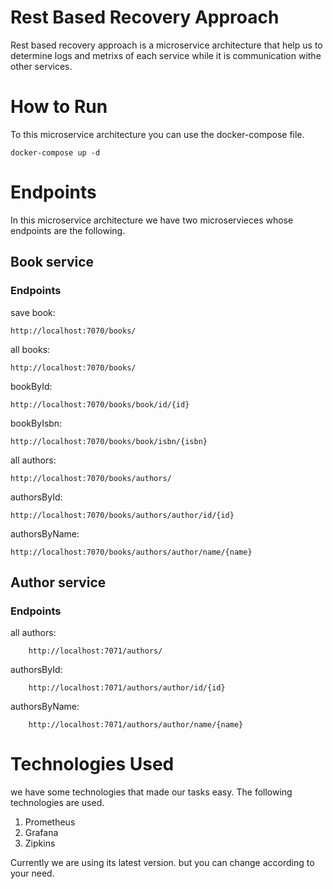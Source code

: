 # Rest Based Recovery Approach
Rest based recovery approach is a microservice architecture that help us to determine logs and metrixs of each service while it is communication withe other services.

# How to Run
To this microservice architecture you can use the docker-compose file. 

    docker-compose up -d

# Endpoints
In this microservice architecture we have two microservieces whose endpoints are the following.

## Book service
### Endpoints
save book:

    http://localhost:7070/books/

all books:

    http://localhost:7070/books/

bookById:

    http://localhost:7070/books/book/id/{id}

bookByIsbn:

    http://localhost:7070/books/book/isbn/{isbn}

all authors:

    http://localhost:7070/books/authors/

authorsById:

    http://localhost:7070/books/authors/author/id/{id}

authorsByName:

    http://localhost:7070/books/authors/author/name/{name}

## Author service
### Endpoints

all authors:

		http://localhost:7071/authors/

authorsById:

		http://localhost:7071/authors/author/id/{id}

authorsByName:

		http://localhost:7071/authors/author/name/{name}


# Technologies Used
we have some technologies that made our tasks easy. The following technologies are used.

1. Prometheus
2. Grafana
3. Zipkins

Currently we are using its latest version. but you can change according to your need. 
